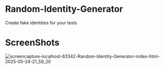 # Random-Identity-Generator
Create fake identities for your tests

<h1>ScreenShots</h1>



![screencapture-localhost-63342-Random-Identity-Generator-index-html-2025-05-24-21_59_20](https://github.com/user-attachments/assets/cc705484-c6bb-42a2-8f03-511ac6f7c3c9)
